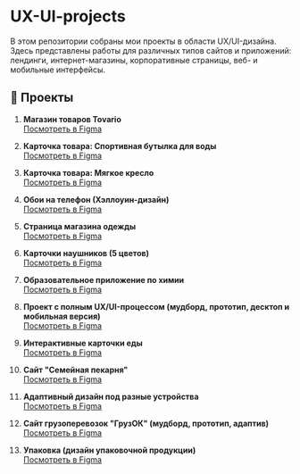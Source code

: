 # UX-UI-projects

В этом репозитории собраны мои проекты в области UX/UI-дизайна. Здесь представлены работы для различных типов сайтов и приложений: лендинги, интернет-магазины, корпоративные страницы, веб- и мобильные интерфейсы.

## 📁 Проекты

1. **Магазин товаров Tovario**  
   [Посмотреть в Figma](https://www.figma.com/design/m8zlotIRSWIx3qskT56pBn/%D0%9F%D1%80%D0%BE%D0%B5%D0%BA%D1%82-%D0%BC%D0%B0%D0%B3%D0%B0%D0%B7%D0%B8%D0%BD%D0%B0-%D1%82%D0%BE%D0%B2%D0%B0%D1%80%D0%BE%D0%B2-Tovario?node-id=0-1&t=KagEzhHlZ1zfzQDF-1)

2. **Карточка товара: Спортивная бутылка для воды**  
   [Посмотреть в Figma](https://www.figma.com/design/qDvZcLhx9zR0pi9O8tpoLV/%D0%9A%D0%B0%D1%80%D1%82%D0%BE%D1%87%D0%BA%D0%B8-%D1%82%D0%BE%D0%B2%D0%B0%D1%80%D0%B0?node-id=0-1&t=zJ9eKLckSaWKGroe-1)

3. **Карточка товара: Мягкое кресло**  
   [Посмотреть в Figma](https://www.figma.com/design/zBDg4xZoCqj5EyEB4azBKJ/%D0%BA%D0%B0%D1%80%D1%82%D0%BE%D1%87%D0%BA%D0%B0-%D1%82%D0%BE%D0%B2%D0%B0%D1%80%D0%B0-%D0%B4%D0%B7?node-id=0-1&t=2tXfzWVjrOIsjvB2-1)

4. **Обои на телефон (Хэллоуин-дизайн)**  
   [Посмотреть в Figma](https://www.figma.com/design/zHGe5uHYzkXkAFxNnOu5sk/%D0%A5%D0%B5%D0%BB%D0%BB%D0%BE%D1%83%D0%B8%D0%BD?node-id=0-1&t=3ExsjYOuOKH2Kla4-1)

5. **Страница магазина одежды**  
   [Посмотреть в Figma](https://www.figma.com/design/ItLyhQUfxIvN6agLwvporZ/%D0%A1%D1%82%D1%80%D0%B0%D0%BD%D0%B8%D1%86%D0%B0-%D0%BC%D0%B0%D0%B3%D0%B0%D0%B7%D0%B8%D0%BD%D0%B0?node-id=0-1&t=B0MiZZ8kgtQKyfGK-1)

6. **Карточки наушников (5 цветов)**  
   [Посмотреть в Figma](https://www.figma.com/design/OgJY8n4MNLeyAZEzHZwk0R/%D0%9A%D0%B0%D1%80%D1%82%D0%BE%D1%87%D0%BA%D0%B8-%D0%BD%D0%B0%D1%83%D1%88%D0%BD%D0%B8%D0%BA%D0%BE%D0%B2--5-%D1%86%D0%B2%D0%B5%D1%82%D0%BE%D0%B2-?node-id=0-1&t=Rs2dlKhAimHUQMou-1)

7. **Образовательное приложение по химии**  
   [Посмотреть в Figma](https://www.figma.com/design/68hAW2HeuSfr4rJ8Q0Glu8/%D1%85%D0%B8%D0%BC%D0%B8%D1%8F?node-id=134-17&t=QLENpu8ZC5RjYXxs-1)

8. **Проект с полным UX/UI-процессом (мудборд, прототип, десктоп и мобильная версия)**  
   [Посмотреть в Figma](https://www.figma.com/design/w6vvho0WxmvrCLKIxy3Mqf/%D0%9F%D1%80%D0%BE%D0%B5%D0%BA%D1%82-%D1%81-%D0%B4%D0%B8%D0%B7%D0%B0%D0%B9%D0%BD%D0%B0%D0%BC%D0%B8-%D0%BA%D0%B2%D0%B0%D1%80%D1%82%D0%B8%D1%80?node-id=0-1&t=v0GNwnIy7NKdxw0e-1)

9. **Интерактивные карточки еды**  
   [Посмотреть в Figma](https://www.figma.com/design/qw8QwiYAY3VrAFLYMhY9W5/%D0%9A%D0%B0%D1%80%D1%82%D0%BE%D1%87%D0%BA%D0%B8-%D1%82%D0%BE%D0%B2%D0%B0%D1%80%D0%BE%D0%B2---%D0%B5%D0%B4%D0%B0?node-id=0-1&t=2ZklHKEMIP1WPZw3-1)

10. **Сайт "Семейная пекарня"**  
    [Посмотреть в Figma](https://www.figma.com/design/RQji3jMqhPSL8z4iymAIVD/%D0%A1%D0%B5%D0%BC%D0%B5%D0%B9%D0%BD%D0%B0%D1%8F-%D0%BF%D0%B5%D0%BA%D0%B0%D1%80%D0%BD%D1%8F?node-id=0-1&t=UOWibAY0Bxyn9SsM-1)

11. **Адаптивный дизайн под разные устройства**  
    [Посмотреть в Figma](https://www.figma.com/design/evnph4dg0nSJYN5FfyhYMd/%D0%90%D0%B4%D0%B0%D0%BF%D1%82%D0%B8%D0%B2%D0%BD%D1%8B%D0%B9-%D0%B4%D0%B8%D0%B7%D0%B0%D0%B9%D0%BD-%D0%B4%D0%BB%D1%8F-%D1%80%D0%B0%D0%B7%D0%BD%D1%8B%D1%85-%D1%83%D1%81%D1%82%D1%80%D0%BE%D0%B9%D1%81%D1%82%D0%B2?node-id=36-5745&t=oIf1JEvRwGHWymu0-1)

12. **Сайт грузоперевозок "ГрузОК" (мудборд, прототип, адаптив)**  
    [Посмотреть в Figma](https://www.figma.com/design/qWuUdgev8r3uWW0jtzKaZR/%D0%93%D1%80%D1%83%D0%B7%D0%BE%D0%BF%D0%B5%D1%80%D0%B5%D0%B2%D0%BE%D0%B7%D0%BA%D0%B8-%22%D0%93%D1%80%D1%83%D0%B7%D0%9E%D0%9A%22?node-id=32-660&t=LHQIgGQ8IjHTm8Ng-1)

13. **Упаковка (дизайн упаковочной продукции)**  
    [Посмотреть в Figma](https://www.figma.com/design/qECQPlbAeEuekQU6KN971o/%D0%A3%D0%BF%D0%B0%D0%BA%D0%BE%D0%B2%D0%BA%D0%B0?node-id=0-1&t=OSWX1jI24G6zm9jl-1)
